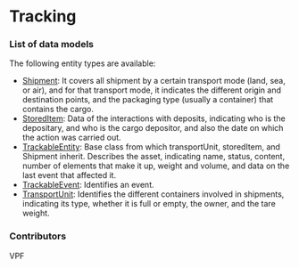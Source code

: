 # Tracking


### List of data models

The following entity types are available:
- [Shipment](https://github.com/DataPortsProject/datamodel/tree/main/Tracking/Shipment/README.md): It covers all shipment by a certain transport mode (land, sea, or air), and for that transport mode, it indicates the different origin and destination points, and the packaging type (usually a container) that contains the cargo.
- [StoredItem](https://github.com/DataPortsProject/datamodel/tree/main/Tracking/StoredItem/README.md): Data of the interactions with deposits, indicating who is the depositary, and who is the cargo depositor, and also the date on which the action was carried out.
- [TrackableEntity](https://github.com/DataPortsProject/datamodel/tree/main/Tracking/TrackableEntity/README.md): Base class from which transportUnit, storedItem, and Shipment inherit. Describes the asset, indicating name, status, content, number of elements that make it up, weight and volume, and data on the last event that affected it.
- [TrackableEvent](https://github.com/DataPortsProject/datamodel/tree/main/Tracking/TrackableEvent/README.md): Identifies an event.
- [TransportUnit](https://github.com/DataPortsProject/datamodel/tree/main/Tracking/TransportUnit/README.md): Identifies the different containers involved in shipments, indicating its type, whether it is full or empty, the owner, and the tare weight.



### Contributors

VPF



